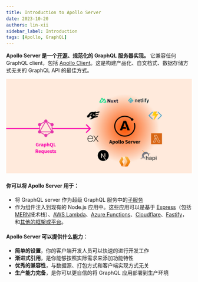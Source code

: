 ```yaml
---
title: Introduction to Apollo Server
date: 2023-10-20
authors: lin-xii
sidebar_label: Introduction
tags: [Apollo, GraphQL]
---
```


**Apollo Server 是一个[开源](https://github.com/apollographql/apollo-server)、规范化的 GraphQL 服务器实现。** 它兼容任何 GraphQL client，包括 [Apollo Client](https://www.apollographql.com/docs/react)。这是构建产品化、自文档式、数据存储方式无关的 GraphQL API 的最佳方式。

![这是图片](./image/introduction.jpg "Apollo Server")

#### 你可以将 Apollo Server 用于：

- 将 GraphQL server 作为超级 GraphQL 服务中的[子服务](https://www.apollographql.com/docs/apollo-server/using-federation/apollo-subgraph-setup)
- 作为组件注入到现有的 Node.js 应用中。这些应用可以是基于 [Express](https://www.apollographql.com/docs/apollo-server/api/express-middleware)（包括[MERN](https://www.apollographql.com/docs/apollo-server/integrations/mern)技术栈）、[AWS Lambda](https://www.npmjs.com/package/@as-integrations/aws-lambda)、[Azure Functions](https://www.npmjs.com/package/@as-integrations/azure-functions)、[Cloudflare](https://www.npmjs.com/package/@as-integrations/cloudflare-workers)、[Fastify](https://www.npmjs.com/package/@as-integrations/fastify)，和[其他的框架或平台](https://www.apollographql.com/docs/apollo-server/integrations/integration-index)。

#### Apollo Server 可以提供什么能力：

- **简单的设置**，你的客户端开发人员可以快速的进行开发工作
- **渐进式引用**，是你能够按照实际需求来添加功能特性
- **优秀的兼容性**，与数据源、打包方式和客户端实现方式无关
- **生产能力完备**，是你可以更自信的将 GraphQL 应用部署到生产环境
